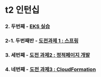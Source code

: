 # t2 인턴십

### 2. 두번째 - [EKS 실습](https://github.com/sghaha/t2/blob/main/2nd.md)
### 2-1. 두번째반 - [도전과제 1 : 스프링](https://github.com/sghaha/t2/blob/main/5th.md)
### 3. 세번째 - [도전 과제2 : 정적페이지 개발](https://github.com/sghaha/t2/blob/main/3rd.md)
### 4. 네번째 - [도전 과제3 : CloudFormation](https://github.com/sghaha/t2/blob/main/4th.md)

